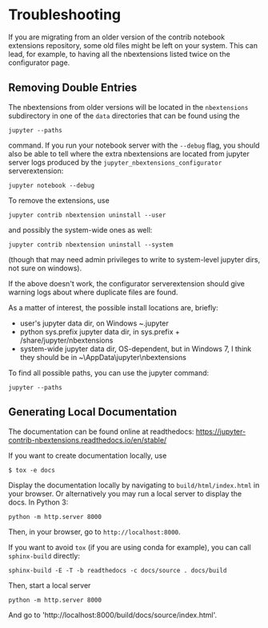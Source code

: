 Troubleshooting
===============

If you are migrating from an older version of the contrib notebook extensions
repository, some old files might be left on your system. This can lead, for
example, to having all the nbextensions listed twice on the configurator page.


Removing Double Entries
-----------------------
The nbextensions from older versions will be located in the `nbextensions`
subdirectory in one of the `data` directories that can be found using the

    jupyter --paths

command. If you run your notebook server with the `--debug` flag, you should 
also be able to tell where the extra nbextensions are located from jupyter 
server logs produced by the `jupyter_nbextensions_configurator` serverextension:

    jupyter notebook --debug

To remove the extensions, use

`jupyter contrib nbextension uninstall --user`

and possibly the system-wide ones as well:

`jupyter contrib nbextension uninstall --system`

(though that may need admin privileges to write to system-level jupyter dirs, not sure on windows).

If the above doesn't work, the configurator serverextension should give warning logs about where duplicate files are found.

As a matter of interest, the possible install locations are, briefly:

 * user's jupyter data dir, on Windows ~\.jupyter
 * python sys.prefix jupyter data dir, in sys.prefix + /share/jupyter/nbextensions
 * system-wide jupyter data dir, OS-dependent, but in Windows 7, I think they should be in ~\AppData\jupyter\nbextensions
 
To find all possible paths, you can use the jupyter command:

    jupyter --paths

Generating Local Documentation
------------------------------

The documentation can be found online at readthedocs: 
    <https://jupyter-contrib-nbextensions.readthedocs.io/en/stable/>

If you want to create documentation locally, use

    $ tox -e docs

Display the documentation locally by navigating to `build/html/index.html`
in your browser. Or alternatively you may run a local server to display the docs.
In Python 3:

    python -m http.server 8000

Then, in your browser, go to `http://localhost:8000`.
   

If you want to avoid `tox` (if you are using conda for example), you can call `sphinx-build` directly: 

    sphinx-build -E -T -b readthedocs -c docs/source . docs/build


Then, start a local server

    python -m http.server 8000

And go to 'http://localhost:8000/build/docs/source/index.html'.
